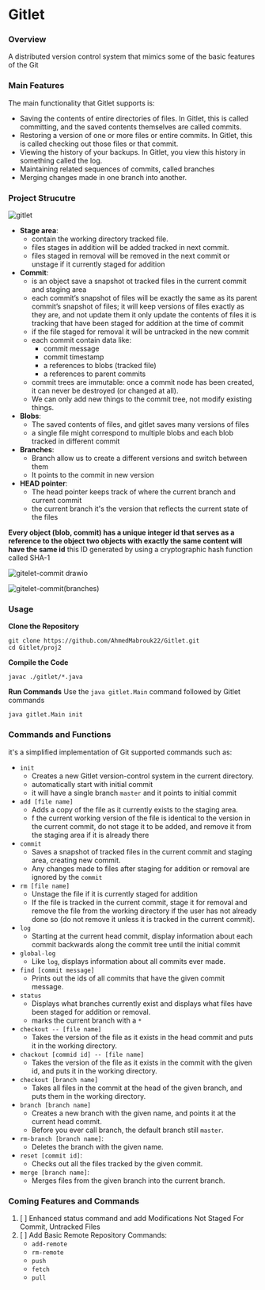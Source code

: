 # Gitlet

### Overview 
A distributed version control system that mimics some of the basic features of the Git

### Main Features
The main functionality that Gitlet supports is:

- Saving the contents of entire directories of files. In Gitlet, this is called committing, and the saved contents themselves are called commits.
- Restoring a version of one or more files or entire commits. In Gitlet, this is called checking out those files or that commit.
- Viewing the history of your backups. In Gitlet, you view this history in something called the log.
- Maintaining related sequences of commits, called branches
- Merging changes made in one branch into another.


### Project Strucutre

![gitlet](https://github.com/user-attachments/assets/96ef11d9-7a53-4504-88e0-3845b86066cb)

- **Stage area**: 
  - contain the working directory tracked file.
  - files stages in addition will be added tracked in next commit.
  - files staged in removal will be removed in the next commit or unstage if it currently staged for addition 
- **Commit**: 
  - is an object save a snapshot ot tracked files in the current commit and staging area
  - each commit’s snapshot of files will be exactly the same as its parent commit’s snapshot of files; it will keep versions of files exactly as they are, and not update them it only update the contents of files it is tracking that have been staged for addition at the time of commit
  - if the file staged for removal it will be untracked in the new commit
  - each commit contain data like:
    - commit message
    - commit timestamp
    - a references to blobs (tracked file)
    - a references to parent commits
  - commit trees are immutable: once a commit node has been created, it can never be destroyed (or changed at all).
  - We can only add new things to the commit tree, not modify existing things.
- **Blobs**:
  - The saved contents of files, and gitlet saves many versions of files
  - a single file might correspond to multiple blobs and each blob tracked in different commit
- **Branches**:
  - Branch allow us to create a different versions and switch between them
  - It points to the commit in new version
- **HEAD pointer**:
  - The head pointer keeps track of where the current branch and current commit
  - the current branch it's the version that reflects the current state of the files

**Every object (blob, commit) has  a unique integer id that serves as a reference to the object two objects with exactly the same content will have the same id**
this ID generated by using a cryptographic hash function called SHA-1


![gitelet-commit drawio](https://github.com/user-attachments/assets/f0fa13b0-9bd3-4754-9e2a-928a0ef47d86)

![gitelet-commit(branches)](https://github.com/user-attachments/assets/1ed99d2f-6ac4-4b76-ab86-b63617867a3b)

### Usage

**Clone the Repository**
``` shell
git clone https://github.com/AhmedMabrouk22/Gitlet.git
cd Gitlet/proj2
```
**Compile the Code** 
```shell
javac ./gitlet/*.java
```

**Run Commands**
Use the `java gitlet.Main` command followed by Gitlet commands

```shell
java gitlet.Main init
```


### Commands and Functions
it's a simplified implementation of Git supported commands such as:

- `init`
  - Creates a new Gitlet version-control system in the current directory.
  - automatically start with initial commit
  - it will have a single branch `master` and it points to initial commit
- `add [file name]`
  - Adds a copy of the file as it currently exists to the staging area.
  - f the current working version of the file is identical to the version in the current commit, do not stage it to be added, and remove it from the staging area if it is already there
- `commit`
  - Saves a snapshot of tracked files in the current commit and staging area, creating new commit.
  - Any changes made to files after staging for addition or removal are ignored by the `commit`
- `rm [file name]`
  - Unstage the file if it is currently staged for addition
  - If the file is tracked in the current commit, stage it for removal and remove the file from the working directory if the user has not already done so (do not remove it unless it is tracked in the current commit).
- `log`
  - Starting at the current head commit, display information about each commit backwards along the commit tree until the initial commit
- `global-log`  
  - Like `log`, displays information about all commits ever made.
- `find [commit message]`
  - Prints out the ids of all commits that have the given commit message.
- `status`
  - Displays what branches currently exist and displays what files have been staged for addition or removal.
  - marks the current branch with a `*`
- `checkout -- [file name]`
  - Takes the version of the file as it exists in the head commit and puts it in the working directory.
- `chackout [commid id] -- [file name]`
  - Takes the version of the file as it exists in the commit with the given id, and puts it in the working directory.
- `checkout [branch name]`
  - Takes all files in the commit at the head of the given branch, and puts them in the working directory.
- `branch [branch name]`
  - Creates a new branch with the given name, and points it at the current head commit.
  - Before you
    ever call branch, the default branch still `master`.
- `rm-branch [branch name]`: 
  - Deletes the branch with the given name.
- `reset [commit id]`: 
  - Checks out all the files tracked by the given commit.
- `merge [branch name]`: 
  - Merges files from the given branch into the current branch.

### Coming Features and Commands

1. [ ] Enhanced status command and add Modifications Not Staged For Commit, Untracked Files
2. [ ] Add Basic Remote Repository Commands:
   - `add-remote`
   - `rm-remote`
   - `push`
   - `fetch`
   - `pull`